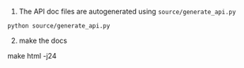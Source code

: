 1. The API doc files are autogenerated using `source/generate_api.py`

```
python source/generate_api.py
```

2. make the docs

make html -j24


